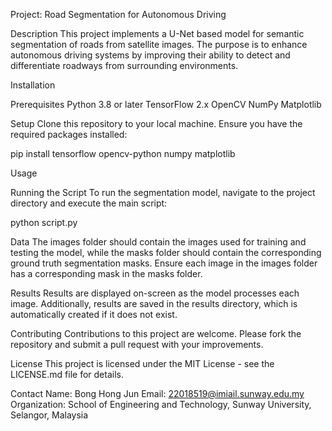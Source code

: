 Project: Road Segmentation for Autonomous Driving

Description
This project implements a U-Net based model for semantic segmentation of roads from satellite images. The purpose is to enhance autonomous driving systems by improving their ability to detect and differentiate roadways from surrounding environments.

Installation

Prerequisites
Python 3.8 or later
TensorFlow 2.x
OpenCV
NumPy
Matplotlib

Setup
Clone this repository to your local machine.
Ensure you have the required packages installed:

pip install tensorflow opencv-python numpy matplotlib


Usage

Running the Script
To run the segmentation model, navigate to the project directory and execute the main script:

python script.py

Data
The images folder should contain the images used for training and testing the model, while the masks folder should contain the corresponding ground truth segmentation masks. Ensure each image in the images folder has a corresponding mask in the masks folder.

Results
Results are displayed on-screen as the model processes each image. Additionally, results are saved in the results directory, which is automatically created if it does not exist.

Contributing
Contributions to this project are welcome. Please fork the repository and submit a pull request with your improvements.

License
This project is licensed under the MIT License - see the LICENSE.md file for details.

Contact
Name: Bong Hong Jun
Email: 22018519@imiail.sunway.edu.my
Organization: School of Engineering and Technology, Sunway University, Selangor, Malaysia